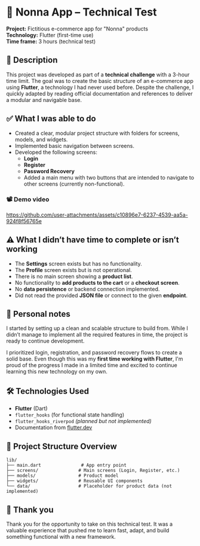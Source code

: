 # 🛒 Nonna App – Technical Test

**Project:** Fictitious e-commerce app for "Nonna" products  
**Technology:** Flutter (first-time use)  
**Time frame:** 3 hours (technical test)



## 📌 Description

This project was developed as part of a **technical challenge** with a 3-hour time limit. The goal was to create the basic structure of an e-commerce app using **Flutter**, a technology I had never used before. Despite the challenge, I quickly adapted by reading official documentation and references to deliver a modular and navigable base.



## ✅ What I was able to do

- Created a clear, modular project structure with folders for screens, models, and widgets.
- Implemented basic navigation between screens.
- Developed the following screens:
  - **Login**
  - **Register**
  - **Password Recovery**
  - Added a main menu with two buttons that are intended to navigate to other screens (currently non-functional).


### 📽 Demo video
https://github.com/user-attachments/assets/c10896e7-6237-4539-aa5a-924f8f56765e



## ⚠️ What I didn’t have time to complete or isn’t working

- The **Settings** screen exists but has no functionality.
- The **Profile** screen exists but is not operational.
- There is no main screen showing a **product list**.
- No functionality to **add products to the cart** or a **checkout screen**.
- No **data persistence** or backend connection implemented.
- Did not read the provided **JSON file** or connect to the given **endpoint**.



## 📝 Personal notes

I started by setting up a clean and scalable structure to build from. While I didn’t manage to implement all the required features in time, the project is ready to continue development.

I prioritized login, registration, and password recovery flows to create a solid base. Even though this was my **first time working with Flutter**, I'm proud of the progress I made in a limited time and excited to continue learning this new technology on my own.



## 🛠️ Technologies Used

- **Flutter** (Dart)  
- `flutter_hooks` (for functional state handling)  
- `flutter_hooks_riverpod` *(planned but not implemented)*  
- Documentation from [flutter.dev](https://docs.flutter.dev)



## 📁 Project Structure Overview

```text
lib/
├── main.dart               # App entry point
├── screens/               # Main screens (Login, Register, etc.)
├── models/                # Product model
├── widgets/               # Reusable UI components
└── data/                  # Placeholder for product data (not implemented)

````

## 🙏 Thank you


Thank you for the opportunity to take on this technical test. It was a valuable experience that pushed me to learn fast, adapt, and build something functional with a new framework.


